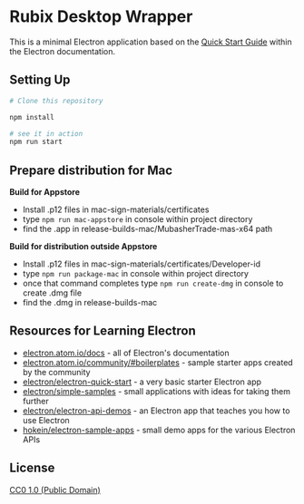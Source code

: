 # Rubix Desktop Wrapper

This is a minimal Electron application based on the [Quick Start Guide](http://electron.atom.io/docs/tutorial/quick-start) within the Electron documentation.


## Setting Up

```bash
# Clone this repository

npm install

# see it in action
npm run start
```


## Prepare distribution for Mac

**Build for Appstore**

- Install .p12 files in mac-sign-materials/certificates
- type `npm run mac-appstore` in console within project directory
- find the .app in release-builds-mac/MubasherTrade-mas-x64 path

**Build for distribution outside Appstore**

- Install .p12 files in mac-sign-materials/certificates/Developer-id
- type `npm run package-mac` in console within project directory
- once that command completes type `npm run create-dmg` in console to create .dmg file
- find the .dmg in release-builds-mac

## Resources for Learning Electron

- [electron.atom.io/docs](http://electron.atom.io/docs) - all of Electron's documentation
- [electron.atom.io/community/#boilerplates](http://electron.atom.io/community/#boilerplates) - sample starter apps created by the community
- [electron/electron-quick-start](https://github.com/electron/electron-quick-start) - a very basic starter Electron app
- [electron/simple-samples](https://github.com/electron/simple-samples) - small applications with ideas for taking them further
- [electron/electron-api-demos](https://github.com/electron/electron-api-demos) - an Electron app that teaches you how to use Electron
- [hokein/electron-sample-apps](https://github.com/hokein/electron-sample-apps) - small demo apps for the various Electron APIs

## License

[CC0 1.0 (Public Domain)](LICENSE.md)
